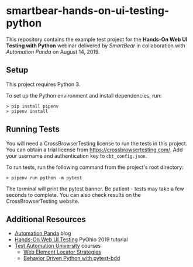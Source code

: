 # smartbear-hands-on-ui-testing-python
This repository contains the example test project
for the **Hands-On Web UI Testing with Python** webinar
delivered by *SmartBear* in collaboration with *Automation Panda*
on August 14, 2019.

## Setup
This project requires Python 3.

To set up the Python environment and install dependencies, run:

    > pip install pipenv
    > pipenv install

## Running Tests
You will need a CrossBrowserTesting license to run the tests in this project.
You can obtain a trial license from https://crossbrowsertesting.com/.
Add your username and authentication key to `cbt_config.json`.

To run tests, run the following command from the project's root directory:

    > pipenv run python -m pytest

The terminal will print the pytest banner.
Be patient - tests may take a few seconds to complete.
You can also check results on the CrossBrowserTesting website.

## Additional Resources

* [Automation Panda](https://www.automationpanda.com/) blog
* [Hands-On Web UI Testing](https://github.com/AndyLPK247/pyohio-2019-web-ui-testing) PyOhio 2019 tutorial
* [Test Automation University](https://testautomationu.applitools.com/) courses
  * [Web Element Locator Strategies](https://testautomationu.applitools.com/web-element-locator-strategies/)
  * [Behavior Driven Python with pytest-bdd](https://testautomationu.applitools.com/behavior-driven-python-with-pytest-bdd/)
